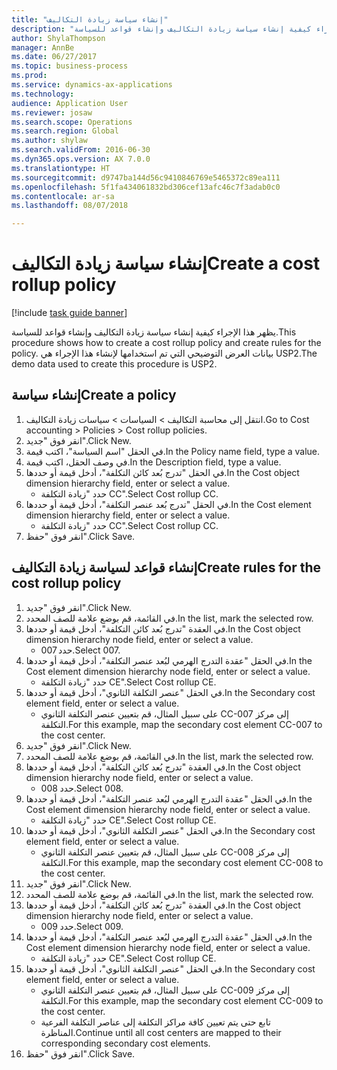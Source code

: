 ```yaml
--- 
title: "إنشاء سياسة زيادة التكاليف"
description: "يظهر هذا الإجراء كيفية إنشاء سياسة زيادة التكاليف وإنشاء قواعد للسياسة."
author: ShylaThompson
manager: AnnBe
ms.date: 06/27/2017
ms.topic: business-process
ms.prod: 
ms.service: dynamics-ax-applications
ms.technology: 
audience: Application User
ms.reviewer: josaw
ms.search.scope: Operations
ms.search.region: Global
ms.author: shylaw
ms.search.validFrom: 2016-06-30
ms.dyn365.ops.version: AX 7.0.0
ms.translationtype: HT
ms.sourcegitcommit: d9747ba144d56c9410846769e5465372c89ea111
ms.openlocfilehash: 5f1fa434061832bd306cef13afc46c7f3adab0c0
ms.contentlocale: ar-sa
ms.lasthandoff: 08/07/2018

---
```

# <a name="create-a-cost-rollup-policy"></a><span data-ttu-id="bc016-103">إنشاء سياسة زيادة التكاليف</span><span class="sxs-lookup"><span data-stu-id="bc016-103">Create a cost rollup policy</span></span>

[!include [task guide banner](../../includes/task-guide-banner.md)]

<span data-ttu-id="bc016-104">يظهر هذا الإجراء كيفية إنشاء سياسة زيادة التكاليف وإنشاء قواعد للسياسة.</span><span class="sxs-lookup"><span data-stu-id="bc016-104">This procedure shows how to create a cost rollup policy and create rules for the policy.</span></span> <span data-ttu-id="bc016-105">بيانات العرض التوضيحي التي تم استخدامها لإنشاء هذا الإجراء هي USP2.</span><span class="sxs-lookup"><span data-stu-id="bc016-105">The demo data used to create this procedure is USP2.</span></span>


## <a name="create-a-policy"></a><span data-ttu-id="bc016-106">إنشاء سياسة</span><span class="sxs-lookup"><span data-stu-id="bc016-106">Create a policy</span></span>
1. <span data-ttu-id="bc016-107">انتقل إلى محاسبة التكاليف > السياسات > سياسات زيادة التكاليف‬‬.</span><span class="sxs-lookup"><span data-stu-id="bc016-107">Go to Cost accounting > Policies > Cost rollup policies.</span></span>
2. <span data-ttu-id="bc016-108">انقر فوق "جديد".</span><span class="sxs-lookup"><span data-stu-id="bc016-108">Click New.</span></span>
3. <span data-ttu-id="bc016-109">في الحقل "اسم السياسة"، اكتب قيمة.</span><span class="sxs-lookup"><span data-stu-id="bc016-109">In the Policy name field, type a value.</span></span>
4. <span data-ttu-id="bc016-110">في وصف الحقل، اكتب قيمة.</span><span class="sxs-lookup"><span data-stu-id="bc016-110">In the Description field, type a value.</span></span>
5. <span data-ttu-id="bc016-111">في الحقل "تدرج بُعد كائن التكلفة‬‬"، أدخل قيمة أو حددها.</span><span class="sxs-lookup"><span data-stu-id="bc016-111">In the Cost object dimension hierarchy field, enter or select a value.</span></span>
    * <span data-ttu-id="bc016-112">حدد "زيادة التكلفة‬ CC".</span><span class="sxs-lookup"><span data-stu-id="bc016-112">Select Cost rollup CC.</span></span>  
6. <span data-ttu-id="bc016-113">في الحقل "تدرج بُعد عنصر التكلفة‬‬"، أدخل قيمة أو حددها.</span><span class="sxs-lookup"><span data-stu-id="bc016-113">In the Cost element dimension hierarchy field, enter or select a value.</span></span>
    * <span data-ttu-id="bc016-114">حدد "زيادة التكلفة‬ CC".</span><span class="sxs-lookup"><span data-stu-id="bc016-114">Select Cost rollup CC.</span></span>  
7. <span data-ttu-id="bc016-115">انقر فوق "حفظ".</span><span class="sxs-lookup"><span data-stu-id="bc016-115">Click Save.</span></span>

## <a name="create-rules-for-the-cost-rollup-policy"></a><span data-ttu-id="bc016-116">إنشاء قواعد لسياسة زيادة التكاليف</span><span class="sxs-lookup"><span data-stu-id="bc016-116">Create rules for the cost rollup policy</span></span>
1. <span data-ttu-id="bc016-117">انقر فوق "جديد".</span><span class="sxs-lookup"><span data-stu-id="bc016-117">Click New.</span></span>
2. <span data-ttu-id="bc016-118">في القائمة، قم بوضع علامة للصف المحدد.</span><span class="sxs-lookup"><span data-stu-id="bc016-118">In the list, mark the selected row.</span></span>
3. <span data-ttu-id="bc016-119">في العقدة "تدرج بُعد كائن التكلفة‬‬"، أدخل قيمة أو حددها.</span><span class="sxs-lookup"><span data-stu-id="bc016-119">In the Cost object dimension hierarchy node field, enter or select a value.</span></span>
    * <span data-ttu-id="bc016-120">حدد 007.</span><span class="sxs-lookup"><span data-stu-id="bc016-120">Select 007.</span></span>  
4. <span data-ttu-id="bc016-121">في الحقل "عقدة التدرج الهرمي لبُعد عنصر التكلفة‬‬‬"، أدخل قيمة أو حددها.</span><span class="sxs-lookup"><span data-stu-id="bc016-121">In the Cost element dimension hierarchy node field, enter or select a value.</span></span>
    * <span data-ttu-id="bc016-122">حدد "زيادة التكلفة‬ CE".</span><span class="sxs-lookup"><span data-stu-id="bc016-122">Select Cost rollup CE.</span></span>  
5. <span data-ttu-id="bc016-123">في الحقل "عنصر التكلفة الثانوي‬‬"، أدخل قيمة أو حددها.</span><span class="sxs-lookup"><span data-stu-id="bc016-123">In the Secondary cost element field, enter or select a value.</span></span>
    * <span data-ttu-id="bc016-124">على سبيل المثال، قم بتعيين عنصر التكلفة الثانوي CC-007 إلى مركز التكلفة.</span><span class="sxs-lookup"><span data-stu-id="bc016-124">For this example, map the secondary cost element CC-007 to the cost center.</span></span>  
6. <span data-ttu-id="bc016-125">انقر فوق "جديد".</span><span class="sxs-lookup"><span data-stu-id="bc016-125">Click New.</span></span>
7. <span data-ttu-id="bc016-126">في القائمة، قم بوضع علامة للصف المحدد.</span><span class="sxs-lookup"><span data-stu-id="bc016-126">In the list, mark the selected row.</span></span>
8. <span data-ttu-id="bc016-127">في العقدة "تدرج بُعد كائن التكلفة‬‬"، أدخل قيمة أو حددها.</span><span class="sxs-lookup"><span data-stu-id="bc016-127">In the Cost object dimension hierarchy node field, enter or select a value.</span></span>
    * <span data-ttu-id="bc016-128">حدد 008.</span><span class="sxs-lookup"><span data-stu-id="bc016-128">Select 008.</span></span>  
9. <span data-ttu-id="bc016-129">في الحقل "عقدة التدرج الهرمي لبُعد عنصر التكلفة‬‬‬"، أدخل قيمة أو حددها.</span><span class="sxs-lookup"><span data-stu-id="bc016-129">In the Cost element dimension hierarchy node field, enter or select a value.</span></span>
    * <span data-ttu-id="bc016-130">حدد "زيادة التكلفة‬ CE".</span><span class="sxs-lookup"><span data-stu-id="bc016-130">Select Cost rollup CE.</span></span>  
10. <span data-ttu-id="bc016-131">في الحقل "عنصر التكلفة الثانوي‬‬"، أدخل قيمة أو حددها.</span><span class="sxs-lookup"><span data-stu-id="bc016-131">In the Secondary cost element field, enter or select a value.</span></span>
    * <span data-ttu-id="bc016-132">على سبيل المثال، قم بتعيين عنصر التكلفة الثانوي CC-008 إلى مركز التكلفة.</span><span class="sxs-lookup"><span data-stu-id="bc016-132">For this example, map the secondary cost element CC-008 to the cost center.</span></span>  
11. <span data-ttu-id="bc016-133">انقر فوق "جديد".</span><span class="sxs-lookup"><span data-stu-id="bc016-133">Click New.</span></span>
12. <span data-ttu-id="bc016-134">في القائمة، قم بوضع علامة للصف المحدد.</span><span class="sxs-lookup"><span data-stu-id="bc016-134">In the list, mark the selected row.</span></span>
13. <span data-ttu-id="bc016-135">في العقدة "تدرج بُعد كائن التكلفة‬‬"، أدخل قيمة أو حددها.</span><span class="sxs-lookup"><span data-stu-id="bc016-135">In the Cost object dimension hierarchy node field, enter or select a value.</span></span>
    * <span data-ttu-id="bc016-136">حدد 009.</span><span class="sxs-lookup"><span data-stu-id="bc016-136">Select 009.</span></span>  
14. <span data-ttu-id="bc016-137">في الحقل "عقدة التدرج الهرمي لبُعد عنصر التكلفة‬‬‬"، أدخل قيمة أو حددها.</span><span class="sxs-lookup"><span data-stu-id="bc016-137">In the Cost element dimension hierarchy node field, enter or select a value.</span></span>
    * <span data-ttu-id="bc016-138">حدد "زيادة التكلفة‬ CE".</span><span class="sxs-lookup"><span data-stu-id="bc016-138">Select Cost rollup CE.</span></span>  
15. <span data-ttu-id="bc016-139">في الحقل "عنصر التكلفة الثانوي‬‬"، أدخل قيمة أو حددها.</span><span class="sxs-lookup"><span data-stu-id="bc016-139">In the Secondary cost element field, enter or select a value.</span></span>
    * <span data-ttu-id="bc016-140">على سبيل المثال، قم بتعيين عنصر التكلفة الثانوي CC-009 إلى مركز التكلفة.</span><span class="sxs-lookup"><span data-stu-id="bc016-140">For this example, map the secondary cost element CC-009 to the cost center.</span></span>  
    * <span data-ttu-id="bc016-141">تابع حتى يتم تعيين كافة مراكز التكلفة إلى عناصر التكلفة الفرعية المناظرة.</span><span class="sxs-lookup"><span data-stu-id="bc016-141">Continue until all cost centers are mapped to their corresponding secondary cost elements.</span></span>  
16. <span data-ttu-id="bc016-142">انقر فوق "حفظ".</span><span class="sxs-lookup"><span data-stu-id="bc016-142">Click Save.</span></span>


